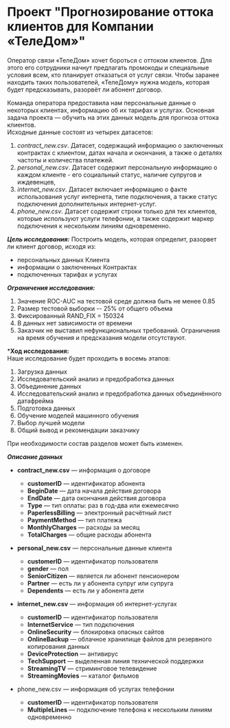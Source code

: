 # Проект "Прогнозирование оттока клиентов для Компании «ТелеДом»"

Оператор связи «ТелеДом» хочет бороться с оттоком клиентов. Для этого его сотрудники начнут предлагать промокоды и специальные условия всем, кто планирует отказаться от услуг связи. Чтобы заранее находить таких пользователей, «ТелеДому» нужна модель, которая будет предсказывать, разорвёт ли абонент договор. 

Команда оператора предоставила нам персональные данные о некоторых клиентах, информацию об их тарифах и услугах. Основная задача проекта — обучить на этих данных модель для прогноза оттока клиентов.  
Исходные данные состоят из четырех датасетов:
1. *contract_new.csv*. Датасет, содержащий информацию о заключенных контрактах с клиентом, датах начала и окончания, а также о деталях частоты и количества платежей.
2. *personal_new.csv*. Датасет содержит персональную информацию о каждом клиенте - его социальный статус, наличие супругов и иждевенцев, 
3. *internet_new.csv*. Датасет включает информацию о факте использования услуг интернета, типе подключения, а также статус подключения дополнительных интернет-услуг.
4. *phone_new.csv*. Датасет содержит строки только для тех клиентов, которые используют услуги телефонии, а также содержит маркер подключения к нескольким линиям одновременно.

***Цель исследования:*** 
Построить модель, которая определит, разорвет ли клиент договор, исходя из:
* персональных данных Клиента
* информации о заключенных Контрактах
* подключенных тарифах и услугах

***Ограничения исследования:***
1. Значение ROC-AUC на тестовой среде должна быть не менее 0.85
2. Размер тестовой выборки -- 25% от общего объема
3. Фиксированный RAND_FIX = 150324
4. В данных нет зависимости от времени
5. Заказчик не выставил нефункциональных требований. Ограничения на время обучения и предсказания модели отсутствуют.

***Ход исследования:**  
Наше исследование будет проходить в восемь этапов:  
1. Загрузка данных
2. Исследовательский анализ и предобработка данных
3. Объединение данных
4. Исследовательский анализ и предобработка данных объединённого датафрейма
5. Подготовка данных
6. Обучение моделей машинного обучения
7. Выбор лучшей модели
8. Общий вывод и рекомендации заказчику

При необходимости состав разделов может быть изменен.


***Описание данных***  

* **contract_new.csv** — информация о договоре
    - **customerID** — идентификатор абонента
    - **BeginDate** — дата начала действия договора
    - **EndDate** — дата окончания действия договора
    - **Type** — тип оплаты: раз в год-два или ежемесячно
    - **PaperlessBilling** — электронный расчётный лист
    - **PaymentMethod** — тип платежа
    - **MonthlyCharges** — расходы за месяц
    - **TotalCharges** — общие расходы абонента
    
* **personal_new.csv** — персональные данные клиента
    - **customerID** — идентификатор пользователя
    - **gender** — пол
    - **SeniorCitizen** — является ли абонент пенсионером
    - **Partner** — есть ли у абонента супруг или супруга
    - **Dependents** — есть ли у абонента дети
    
* **internet_new.csv** — информация об интернет-услугах
    - **customerID** — идентификатор пользователя
    - **InternetService** — тип подключения
    - **OnlineSecurity** — блокировка опасных сайтов
    - **OnlineBackup** — облачное хранилище файлов для резервного копирования данных
    - **DeviceProtection** — антивирус
    - **TechSupport** — выделенная линия технической поддержки
    - **StreamingTV** — стриминговое телевидение
    - **StreamingMovies** — каталог фильмов
    
* phone_new.csv — информация об услугах телефонии
    - **customerID** — идентификатор пользователя
    - **MultipleLines** — подключение телефона к нескольким линиям одновременно
    